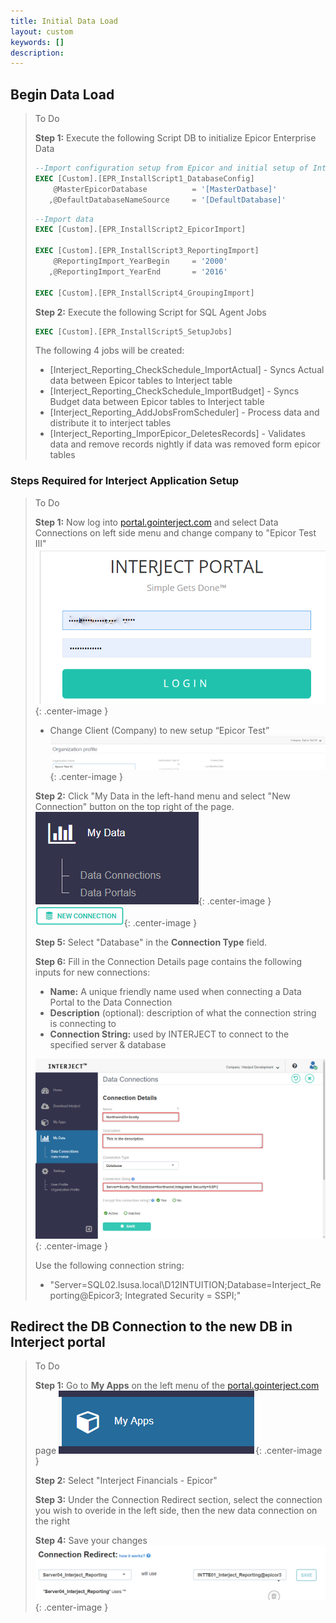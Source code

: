 ```yaml
---
title: Initial Data Load
layout: custom
keywords: []
description: 
---
```


## Begin Data Load

> To Do
>
> **Step 1:** Execute the following Script DB to initialize Epicor Enterprise Data
>
> ```SQL
> --Import configuration setup from Epicor and initial setup of Interject
> EXEC [Custom].[EPR_InstallScript1_DatabaseConfig]
> 	  @MasterEpicorDatabase          = '[MasterDatbase]'
> 	 ,@DefaultDatabaseNameSource     = '[DefaultDatabase]'
> ```
> ```SQL
> --Import data 
> EXEC [Custom].[EPR_InstallScript2_EpicorImport]
> 
> EXEC [Custom].[EPR_InstallScript3_ReportingImport]
> 	  @ReportingImport_YearBegin     = '2000'
>	 ,@ReportingImport_YearEnd       = '2016'
> 
> EXEC [Custom].[EPR_InstallScript4_GroupingImport]
> 
> ```
> 
> **Step 2:** Execute the following Script for SQL Agent Jobs
> 
> ```SQL
> EXEC [Custom].[EPR_InstallScript5_SetupJobs]
> ```
> 
> The following 4 jobs will be created: 
> * \[Interject_Reporting_CheckSchedule_ImportActual\] - Syncs Actual data between Epicor tables to Interject table
> * \[Interject_Reporting_CheckSchedule_ImportBudget\] - Syncs Budget data between Epicor tables to Interject table
> * \[Interject_Reporting_AddJobsFromScheduler\] - Process data and distribute it to interject tables 
> * \[Interject_Reporting_ImporEpicor_DeletesRecords\] - Validates data and remove records nightly if data was removed form epicor tables 

### Steps Required for Interject Application Setup

> To Do
>
> **Step 1:** Now log into [portal.gointerject.com](https://portal.gointerject.com) and select Data Connections on left side menu and change company to "Epicor Test III"
> ![New connection Button](/images/A-InitialDataLoad/Login1.png){: .center-image }
> - Change Client \(Company\) to new setup “Epicor Test” 
> ![New connection Button](/images/A-InitialDataLoad/changeco.png){: .center-image }
>
> **Step 2:** Click "My Data in the left-hand menu and select "New Connection" button on the top right of the page.
> ![New connection Button](/images/A-InitialDataLoad/NewConnection0.png){: .center-image }
> ![New connection Button](/images/A-SQL-Installation/NewConnections.png){: .center-image }
>
> **Step 5:** Select "Database" in the **Connection Type** field.
>
> **Step 6:** Fill in the Connection Details page contains the following inputs for new connections:
> 
> * **Name:** A unique friendly name used when connecting a Data Portal to the Data Connection
> * **Description** (optional): description of what the connection string is connecting to
> * **Connection String:** used by INTERJECT to connect to the specified server & database
>
> ![Connection Details Page](/images/Database/04.png){: .center-image }
>
> Use the following connection string:
> - "Server=SQL02.lsusa.local\D12INTUITION;Database=Interject_Reporting@Epicor3; Integrated Security = SSPI;"
>

## Redirect the DB Connection to the new DB in Interject portal

> To Do
>
> **Step 1:** Go to **My Apps** on the left menu of the [portal.gointerject.com](https://portal.gointerject.com) page
>![Epicor Tools Connection Page](/images/A-InitialDataLoad/MyApps.png){: .center-image }
>
> **Step 2:** Select "Interject Financials - Epicor" 
>
> **Step 3:** Under the Connection Redirect section, select the connection you wish to overide in the left side, then the new data connection on the right
> 
> **Step 4:** Save your changes
> ![Epicor Tools Connection Page](/images/A-InitialDataLoad/ConnectionRedirect.png){: .center-image }
>
